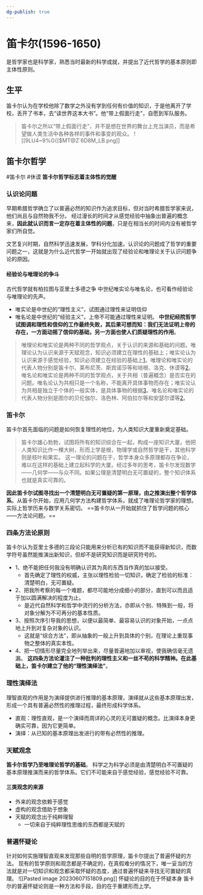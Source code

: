 ```yaml
---
dg-publish: true
---
```

# 笛卡尔(1596-1650)
是哲学家也是科学家，熟悉当时最新的科学成就，并提出了近代哲学的基本原则即主体性原则。
## 生平
笛卡尔认为在学校他除了数学之外没有学到任何有价值的知识，于是他离开了学校，丢开了书本，去“读世界这本大书”。他“带上假面行走”，自愿到军队服务。
>笛卡尔之所以“带上假面行走”，并不是想在世界的舞台上充当演员，而是希望做人类生活中各种各样的事件和事变的观众。
>![[9LU4~9%G{[$MT@Z`6D8M_LB.png]]

## 笛卡尔哲学
#笛卡尔 #休谟
**笛卡尔哲学标志着主体性的觉醒**
### 认识论问题
早期希腊哲学确立了以普遍必然的知识作为追求目标，但对当时希腊哲学家来说，他们尚且与自然物我不分。
经过漫长的时间才从感觉经验中抽象出普遍的概念来，**因此就认识而言一定存在着主体性的问题**，只是在相当长的时间内没有被哲学家们所自觉。

文艺复兴时期，自然科学迅速发展，学科分化加速。认识论的问题成了哲学的重要问题之一，这就是为什么近代哲学一开始就出现了经验论和唯理论关于认识问题争论的原因。
#### 经验论与唯理论的争斗
古代哲学就有柏拉图与亚里士多德之争
中世纪唯实论与唯名论，也可看作经验论与唯理论的先声。
- 唯实论是中世纪的“理性主义”，试图通过理性来证明信仰
- 唯名论是中世纪的“经验主义”，上帝不可能通过理性来证明。
**中世纪经院哲学试图调和理性和信仰的工作最终失败，其后果可想而知：我们无法证明上帝的存在，一方面动摇了信仰的基础，另一方面也使人们质疑理性的作用**。
>唯理论和唯实论是两种不同的哲学观点，关于认识的来源和基础的问题。唯理论认为认识来源于天赋观念，知识必须建立在理性的基础上；唯实论认为认识来源于感觉经验，知识必须建立在经验的基础上[1](https://zhuanlan.zhihu.com/p/387974365)。唯理论和唯实论的代表人物分别是笛卡尔、莱布尼茨、斯宾诺莎等和培根、洛克、休谟等[2](https://www.zhihu.com/question/27935670)。
>唯名论和唯实论是两种不同的哲学观点，关于共相（普遍概念）是否实在的问题。唯名论认为共相只是一个名称，不能离开具体事物而存在；唯实论认为共相是独立于个体的一般实体，是具体事物的根据[3](https://zhuanlan.zhihu.com/p/110378716)。唯名论和唯实论的代表人物分别是图尔的贝伦伽尔、洛色林、阿伯拉尔等和安瑟尔谟等[2](https://www.zhihu.com/question/27935670)。
### 笛卡尔
笛卡尔首先面临的问题是如何恢复理性的地位，为人类知识大厦重新奠定基础。
>笛卡尔雄心勃勃，试图将所有的知识综合在一起，构成一座知识大厦。他把人类知识比作一棵大树，形而上学是根，物理学或自然哲学是干，其他科学则是枝叶和果实。
>这一理论的问题在于，哲学本身众多原理都存在争论，难以在这样的基础上建立起科学的大厦。经过多年的思考，笛卡尔发现数学——几何学——与众不同。如果公理是清楚明白无可置疑的，整个知识体系也就是真实可靠的。

**因此笛卡尔试图寻找出一个清楚明白无可置疑的第一原理，由之推演出整个哲学体系**。从笛卡尔开始，应用几何学方法构建哲学体系，就成了唯理论哲学家的理想。实际上哲学历来与数学关系密切。
==笛卡尔从一开始就抓住了哲学问题的核心——方法论问题。==
### 四条方法论原则
笛卡尔认为亚里士多德的三段论只能用来分析已有的知识而不能获得新知识，而数学符号虽然能推演出新知识，但却不是研究知识而是研究符号的。
- 1、绝不能把任何我没有明确认识其为真的东西当作真的加以接受。
	- 首先确定了理性的权威，主张以理性检验一切知识，确定了检验的标准：清楚明白，无可置疑。
- 2、把我所考察的每一个难题，都尽可能地分成细小的部分，直到可以而且适于加以圆满解决的程度为止。
	- 是近代自然科学和哲学中流行的分析方法，亦即从个别、特殊到一般，将对象分解为不可再分的基本性质。
- 3、按照次序引导我的思想，以便以最简单、最容易认识的对象开始，一点点地上升到对复杂对象的认识。
	- 这就是“综合方法”，即从抽象的一般上升到具体的个别，在理论上重现事物之整体的真实本性。
- 4、把一切情形尽量完全地列举出来，尽量普遍地加以审视，使我确信毫无遗漏。
**这四条方法论灌注了一种批判的理性主义和一丝不苟的科学精神。在此基础上，笛卡尔建立了他的“理性演绎法”**。
### 理性演绎法
理智直观的作用是为演绎提供进行推理的基本原理，演绎就从这些基本原理出发，形成一个具有普遍必然性的推理过程，最终形成科学体系。
- 直观：理性直观，是一个演绎而周详的心灵的无可置疑的概念。比演绎本身更确实可靠，因为它更简单。
- 演绎：从已知的基本原理出发进行的带有必然性的推理。
### 天赋观念
**笛卡尔哲学乃至唯理论哲学的基础**。
科学之为科学必须是由清楚明白不可置疑的基本原理推演而来的哲学体系。它们不可能来自于感觉经验，感觉经验不可靠。
#### 三类观念的来源
- 外来的观念依赖于感觉
- 虚构的观念借助于想象
- 天赋的观念出于纯粹理智
	- 一切来自于纯粹理性思维的东西都是天赋的
### 普遍怀疑论
针对如何实施理智直观来发现那些自明的哲学原理，笛卡尔提出了普遍怀疑的方法。
现有的哲学原则和观念都是不确定的，在真假难分的情况下，唯一妥当的方法就是对一切知识和观念都采取怀疑的态度，通过普遍怀疑来寻找无可置疑的真理。
![[Pasted image 20230607151809.png]]
怀疑论的目的在于怀疑本身
笛卡尔的普遍怀疑论则是一种方法和手段，目的在于重建形而上学。